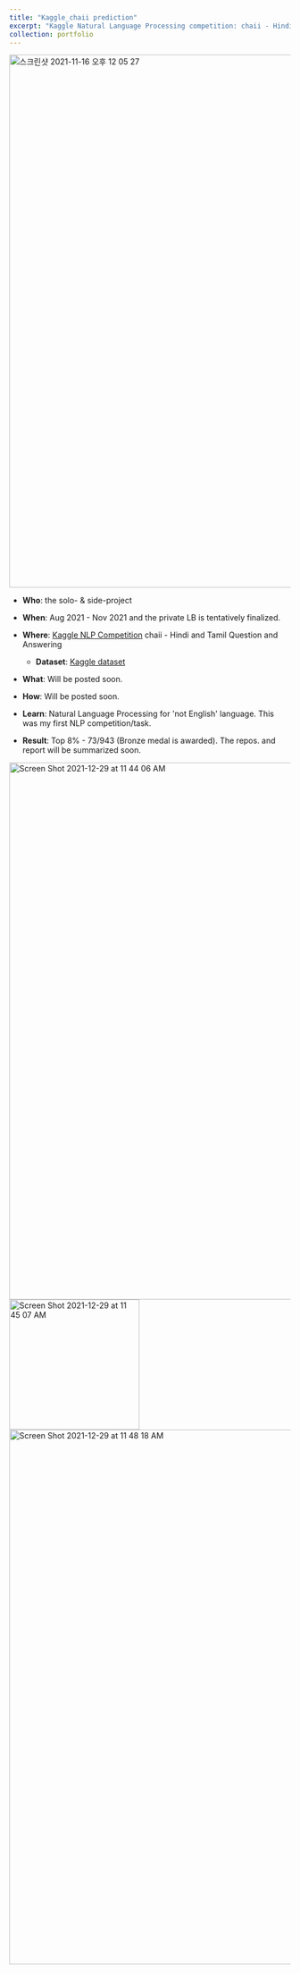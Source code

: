 ```yaml
---
title: "Kaggle_chaii prediction"
excerpt: "Kaggle Natural Language Processing competition: chaii - Hindi and Tamil Question and Answering"
collection: portfolio
---
```


<img width="954" alt="스크린샷 2021-11-16 오후 12 05 27" src="https://user-images.githubusercontent.com/58493928/141993611-7e92d228-19e2-4bee-acae-9284c7758a05.png">

- **Who**: the solo- & side-project
- **When**: Aug 2021 - Nov 2021 and the private LB is tentatively finalized.
- **Where**: [Kaggle NLP Competition](https://www.kaggle.com/c/chaii-hindi-and-tamil-question-answering/leaderboard) chaii - Hindi and Tamil Question and Answering
  - **Dataset**: [Kaggle dataset](https://www.kaggle.com/c/chaii-hindi-and-tamil-question-answering/data)
- **What**: Will be posted soon.
- **How**: Will be posted soon.
- **Learn**: Natural Language Processing for 'not English' language. This was my first NLP competition/task.    

- **Result**: Top 8% - 73/943 (Bronze medal is awarded). The repos. and report will be summarized soon.

<img width="961" alt="Screen Shot 2021-12-29 at 11 44 06 AM" src="https://user-images.githubusercontent.com/58493928/147622717-65975a94-bd77-4266-a572-7afed37ffcc0.png">
<img width="233" alt="Screen Shot 2021-12-29 at 11 45 07 AM" src="https://user-images.githubusercontent.com/58493928/147622780-762ac11a-94e1-45f6-923c-802e59b48955.png">

<img width="957" alt="Screen Shot 2021-12-29 at 11 48 18 AM" src="https://user-images.githubusercontent.com/58493928/147622847-252c258a-f375-493c-a643-5cd1c8cc73cc.png">
